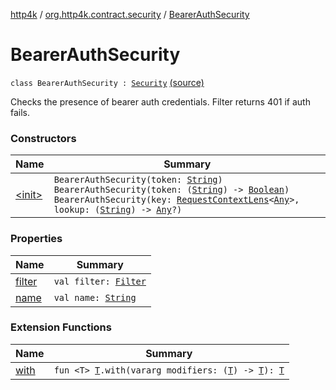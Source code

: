 [http4k](../../index.md) / [org.http4k.contract.security](../index.md) / [BearerAuthSecurity](./index.md)

# BearerAuthSecurity

`class BearerAuthSecurity : `[`Security`](../-security/index.md) [(source)](https://github.com/http4k/http4k/blob/master/http4k-contract/src/main/kotlin/org/http4k/contract/security/BearerAuthSecurity.kt#L10)

Checks the presence of bearer auth credentials. Filter returns 401 if auth fails.

### Constructors

| Name | Summary |
|---|---|
| [&lt;init&gt;](-init-.md) | `BearerAuthSecurity(token: `[`String`](https://kotlinlang.org/api/latest/jvm/stdlib/kotlin/-string/index.html)`)`<br>`BearerAuthSecurity(token: (`[`String`](https://kotlinlang.org/api/latest/jvm/stdlib/kotlin/-string/index.html)`) -> `[`Boolean`](https://kotlinlang.org/api/latest/jvm/stdlib/kotlin/-boolean/index.html)`)`<br>`BearerAuthSecurity(key: `[`RequestContextLens`](../../org.http4k.lens/-request-context-lens.md)`<`[`Any`](https://kotlinlang.org/api/latest/jvm/stdlib/kotlin/-any/index.html)`>, lookup: (`[`String`](https://kotlinlang.org/api/latest/jvm/stdlib/kotlin/-string/index.html)`) -> `[`Any`](https://kotlinlang.org/api/latest/jvm/stdlib/kotlin/-any/index.html)`?)` |

### Properties

| Name | Summary |
|---|---|
| [filter](filter.md) | `val filter: `[`Filter`](../../org.http4k.core/-filter/index.md) |
| [name](name.md) | `val name: `[`String`](https://kotlinlang.org/api/latest/jvm/stdlib/kotlin/-string/index.html) |

### Extension Functions

| Name | Summary |
|---|---|
| [with](../../org.http4k.core/with.md) | `fun <T> `[`T`](../../org.http4k.core/with.md#T)`.with(vararg modifiers: (`[`T`](../../org.http4k.core/with.md#T)`) -> `[`T`](../../org.http4k.core/with.md#T)`): `[`T`](../../org.http4k.core/with.md#T) |
